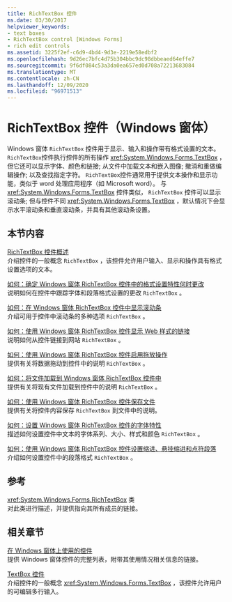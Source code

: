 ```yaml
---
title: RichTextBox 控件
ms.date: 03/30/2017
helpviewer_keywords:
- text boxes
- RichTextBox control [Windows Forms]
- rich edit controls
ms.assetid: 3225f2ef-c6d9-4bd4-9d3e-2219e58edbf2
ms.openlocfilehash: 9d26ec7bfc4d75b304bbc9dc98dbbeaed64effe7
ms.sourcegitcommit: 9f6df084c53a3da0ea657ed0d708a72213683084
ms.translationtype: MT
ms.contentlocale: zh-CN
ms.lasthandoff: 12/09/2020
ms.locfileid: "96971513"
---
```

# <a name="richtextbox-control-windows-forms"></a>RichTextBox 控件（Windows 窗体）
Windows 窗体 `RichTextBox` 控件用于显示、输入和操作带有格式设置的文本。 `RichTextBox`控件执行控件的所有操作 <xref:System.Windows.Forms.TextBox> ，但它还可以显示字体、颜色和链接; 从文件中加载文本和嵌入图像; 撤消和重做编辑操作; 以及查找指定字符。 `RichTextBox`控件通常用于提供文本操作和显示功能，类似于 word 处理应用程序（如 Microsoft word）。 与 <xref:System.Windows.Forms.TextBox> 控件类似， `RichTextBox` 控件可以显示滚动条; 但与控件不同 <xref:System.Windows.Forms.TextBox> ，默认情况下会显示水平滚动条和垂直滚动条，并具有其他滚动条设置。  
  
## <a name="in-this-section"></a>本节内容  
 [RichTextBox 控件概述](richtextbox-control-overview-windows-forms.md)  
 介绍控件的一般概念 `RichTextBox` ，该控件允许用户输入、显示和操作具有格式设置选项的文本。  
  
 [如何：确定 Windows 窗体 RichTextBox 控件中的格式设置特性何时更改](determine-when-formatting-attributes-change-wf-richtextbox-control.md)  
 说明如何在控件中跟踪字体和段落格式设置的更改 `RichTextBox` 。  
  
 [如何：在 Windows 窗体 RichTextBox 控件中显示滚动条](how-to-display-scroll-bars-in-the-windows-forms-richtextbox-control.md)  
 介绍可用于控件中滚动条的多种选项 `RichTextBox` 。  
  
 [如何：使用 Windows 窗体 RichTextBox 控件显示 Web 样式的链接](how-to-display-web-style-links-with-the-windows-forms-richtextbox-control.md)  
 说明如何从控件链接到网站 `RichTextBox` 。  
  
 [如何：使用 Windows 窗体 RichTextBox 控件启用拖放操作](enable-drag-and-drop-operations-with-wf-richtextbox-control.md)  
 提供有关将数据拖动到控件中的说明 `RichTextBox` 。  
  
 [如何：将文件加载到 Windows 窗体 RichTextBox 控件中](how-to-load-files-into-the-windows-forms-richtextbox-control.md)  
 提供有关将现有文件加载到控件中的说明 `RichTextBox` 。  
  
 [如何：使用 Windows 窗体 RichTextBox 控件保存文件](how-to-save-files-with-the-windows-forms-richtextbox-control.md)  
 提供有关将控件内容保存 `RichTextBox` 到文件中的说明。  
  
 [如何：设置 Windows 窗体 RichTextBox 控件的字体特性](how-to-set-font-attributes-for-the-windows-forms-richtextbox-control.md)  
 描述如何设置控件中文本的字体系列、大小、样式和颜色 `RichTextBox` 。  
  
 [如何：使用 Windows 窗体 RichTextBox 控件设置缩进、悬挂缩进和点符段落](set-indents-hanging-indents-bulleted-paragraphs-with-wf-richtextbox.md)  
 介绍如何设置控件中的段落格式 `RichTextBox` 。  
  
## <a name="reference"></a>参考  
 <xref:System.Windows.Forms.RichTextBox> 类  
 对此类进行描述，并提供指向其所有成员的链接。  
  
## <a name="related-sections"></a>相关章节  
 [在 Windows 窗体上使用的控件](controls-to-use-on-windows-forms.md)  
 提供 Windows 窗体控件的完整列表，附带其使用情况相关信息的链接。  
  
 [TextBox 控件](textbox-control-windows-forms.md)  
 介绍控件的一般概念 <xref:System.Windows.Forms.TextBox> ，该控件允许用户的可编辑多行输入。
